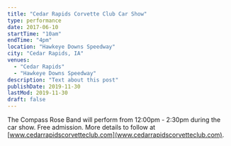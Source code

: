 ```yaml
---
title: "Cedar Rapids Corvette Club Car Show"
type: performance
date: 2017-06-10
startTime: "10am"
endTime: "4pm"
location: "Hawkeye Downs Speedway"
city: "Cedar Rapids, IA"
venues:
  - "Cedar Rapids"
  - "Hawkeye Downs Speedway"
description: "Text about this post"
publishDate: 2019-11-30
lastMod: 2019-11-30
draft: false
---
```


The Compass Rose Band will perform from 12:00pm - 2:30pm during the car show. Free admission. More details to follow at [www.cedarrapidscorvetteclub.com](www.cedarrapidscorvetteclub.com).
